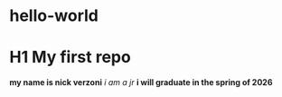 # hello-world
# H1 My first repo 
**my name is nick verzoni**
*i am a jr*
**i will graduate in the spring of 2026**
